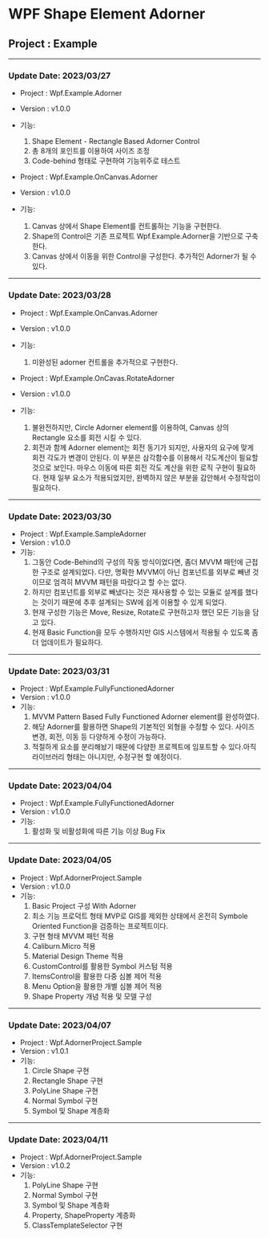 # WPF Shape Element Adorner
## Project : Example

<hr>

### Update Date: 2023/03/27  
  
* Project : Wpf.Example.Adorner  
* Version : v1.0.0  
* 기능:  
  1) Shape Element - Rectangle Based Adorner Control    
  2) 총 8개의 포인트를 이용하여 사이즈 조정  
  3) Code-behind 형태로 구현하여 기능위주로 테스트    
   
* Project : Wpf.Example.OnCanvas.Adorner    
* Version : v1.0.0  
* 기능:  
  1) Canvas 상에서 Shape Element를 컨트롤하는 기능을 구현한다.  
  2) Shape의 Control은 기존 프로젝트 Wpf.Example.Adorner을 기반으로 구축한다.  
  3) Canvas 상에서 이동을 위한 Control을 구성한다. 추가적인 Adorner가 될 수 있다.  
  
<hr>

### Update Date: 2023/03/28  
  
* Project : Wpf.Example.OnCanvas.Adorner    
* Version : v1.0.0  
* 기능:  
  1) 미완성된 adorner 컨트롤을 추가적으로 구현한다.  
   

* Project : Wpf.Example.OnCavas.RotateAdorner    
* Version : v1.0.0  
* 기능:  
  1) 불완전하지만, Circle Adorner element를 이용하여, Canvas 상의 Rectangle 요소를 회전 시킬 수 있다.  
  2) 회전과 함께 Adorner element는 회전 동기가 되지만, 사용자의 요구에 맞게 회전 각도가 변경이 안된다. 이 부분은 삼각함수를 이용해서 각도계산이 필요할 것으로 보인다. 마우스 이동에 따른 회전 각도 계산을 위한 로직 구현이 필요하다. 현재 일부 요소가 적용되었지만, 완벽하지 않은 부분을 감안해서 수정작업이 필요하다.  

<hr>

### Update Date: 2023/03/30  
  
* Project : Wpf.Example.SampleAdorner    
* Version : v1.0.0  
* 기능:  
  1) 그동안 Code-Behind의 구성의 작동 방식이었다면, 좀더 MVVM 패턴에 근접한 구조로 설계되었다. 다만, 명확한 MVVM이 아닌 컴포넌트를 외부로 빼낸 것이므로 엄격히 MVVM 패턴을 따랐다고 할 수는 없다.  
  2) 하지만 컴포넌트를 외부로 빼냈다는 것은 재사용할 수 있는 모듈로 설계를 했다는 것이기 때문에 추후 설계되는 SW에 쉽게 이용할 수 있게 되었다.  
  3) 현재 구성한 기능은 Move, Resize, Rotate로 구현하고자 했던 모든 기능을 담고 있다.  
  4) 현재 Basic Function을 모두 수행하지만 GIS 시스템에서 적용될 수 있도록 좀 더 업데이트가 필요하다.  

<hr>

### Update Date: 2023/03/31  
  
* Project : Wpf.Example.FullyFunctionedAdorner      
* Version : v1.0.0  
* 기능:  
  1) MVVM Pattern Based Fully Functioned Adorner element를 완성하였다.  
  2) 해당 Adorner를 활용하면 Shape의 기본적인 외형을 수정할 수 있다. 사이즈 변경, 회전, 이동 등 다양하게 수정이 가능하다.  
  3) 적절하게 요소를 분리해놨기 때문에 다양한 프로젝트에 임포트할 수 있다.아직 라이브러리 형태는 아니지만, 수정구현 할 예정이다.  

<hr>

### Update Date: 2023/04/04  
  
* Project : Wpf.Example.FullyFunctionedAdorner      
* Version : v1.0.0  
* 기능:  
  1) 활성화 및 비활성화에 따른 기능 이상 Bug Fix  
   
<hr>

### Update Date: 2023/04/05  
  
* Project : Wpf.AdornerProject.Sample      
* Version : v1.0.0  
* 기능:  
  1) Basic Project 구성 With Adorner  
  2) 최소 기능 프로덕트 형태 MVP로 GIS를 제외한 상태에서 온전히 Symbole Oriented Function을 검증하는 프로젝트이다.  
  3) 구현 형태 MVVM 패턴 적용  
  4) Caliburn.Micro 적용  
  5) Material Design Theme 적용  
  6) CustomControl를 활용한 Symbol 커스텀 적용  
  7) ItemsControl을 활용한 다중 심볼 제어 적용  
  8) Menu Option을 활용한 개별 심볼 제어 적용  
  9) Shape Property 개념 적용 및 모델 구성  

<hr>

### Update Date: 2023/04/07  
  
* Project : Wpf.AdornerProject.Sample      
* Version : v1.0.1  
* 기능:  
  1) Circle Shape 구현
  2) Rectangle Shape 구현
  3) PolyLine Shape 구현
  4) Normal Symbol 구현
  5) Symbol 및 Shape 계층화

<hr>

### Update Date: 2023/04/11  
  
* Project : Wpf.AdornerProject.Sample      
* Version : v1.0.2  
* 기능:  
  1) PolyLine Shape 구현  
  2) Normal Symbol 구현  
  3) Symbol 및 Shape 계층화  
  4) Property, ShapeProperty 계층화  
  5) ClassTemplateSelector 구현  